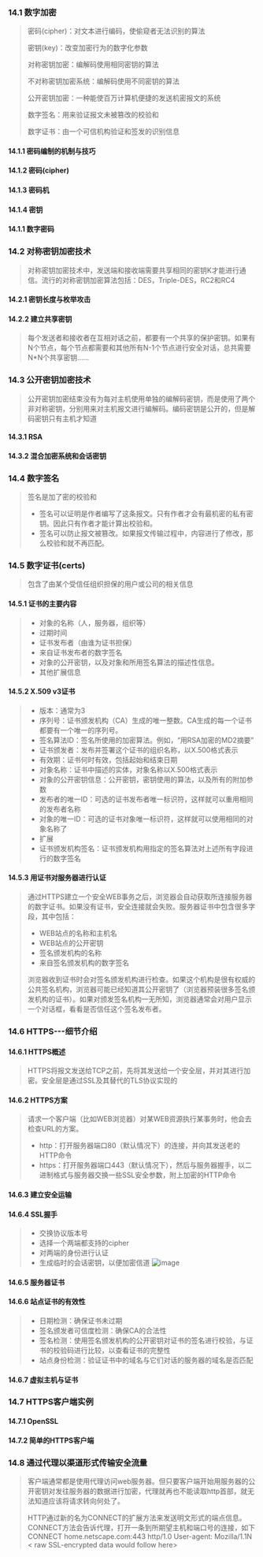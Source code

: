 ### 14.1 数字加密
> 密码(cipher)：对文本进行编码，使偷窥者无法识别的算法
>
> 密钥(key)：改变加密行为的数字化参数
>
> 对称密钥加密：编解码使用相同密钥的算法
>
> 不对称密钥加密系统：编解码使用不同密钥的算法
> 
> 公开密钥加密：一种能使百万计算机便捷的发送机密报文的系统
>
> 数字签名：用来验证报文未被篡改的校验和
>
> 数字证书：由一个可信机构验证和签发的识别信息

#### 14.1.1 密码编制的机制与技巧

#### 14.1.2 密码(cipher)

#### 14.1.3 密码机

#### 14.1.4 密钥 

#### 14.1.1 数字密码

### 14.2 对称密钥加密技术
> 对称密钥加密技术中，发送端和接收端需要共享相同的密钥K才能进行通信。流行的对称密钥加密算法包括：DES，Triple-DES，RC2和RC4

#### 14.2.1 密钥长度与枚举攻击

#### 14.2.2 建立共享密钥
> 每个发送者和接收者在互相对话之前，都要有一个共享的保护密钥。如果有N个节点，每个节点都需要和其他所有N-1个节点进行安全对话，总共需要N*N个共享密钥……

### 14.3 公开密钥加密技术
> 公开密钥加密结束没有为每对主机使用单独的编解码密钥，而是使用了两个非对称密钥，分别用来对主机报文进行编解码。编码密钥是公开的，但是解码密钥只有主机才知道

#### 14.3.1 RSA
#### 14.3.2 混合加密系统和会话密钥

### 14.4 数字签名
> 签名是加了密的校验和
> - 签名可以证明是作者编写了这条报文。只有作者才会有最机密的私有密钥。因此只有作者才能计算出校验和。
> - 签名可以防止报文被篡改。如果报文传输过程中，内容进行了修改，那么校验和就不再匹配。

### 14.5 数字证书(certs)
> 包含了由某个受信任组织担保的用户或公司的相关信息

#### 14.5.1 证书的主要内容
> - 对象的名称（人，服务器，组织等）
> - 过期时间
> - 证书发布者（由谁为证书担保）
> - 来自证书发布者的数字签名
> - 对象的公开密钥，以及对象和所用签名算法的描述性信息。
> - 其他扩展信息

#### 14.5.2 X.509 v3证书
> - 版本：通常为3
> - 序列号：证书颁发机构（CA）生成的唯一整数。CA生成的每一个证书都要有一个唯一的序列号。
> - 签名算法ID：签名所使用的加密算法。例如，“用RSA加密的MD2摘要”
> - 证书颁发者：发布并签署这个证书的组织名称，以X.500格式表示
> - 有效期：证书何时有效，包括起始和结束日期
> - 对象名称：证书中描述的实体，对象名称以X.500格式表示
> - 对象的公开密钥信息：公开密钥，密钥使用的算法，以及所有的附加参数
> - 发布者的唯一ID：可选的证书发布者唯一标识符，这样就可以重用相同的发布者名称
> - 对象的唯一ID：可选的证书对象唯一标识符，这样就可以使用相同的对象名称了
> - 扩展
> - 证书颁发机构签名：证书颁发机构用指定的签名算法对上述所有字段进行的数字签名

#### 14.5.3 用证书对服务器进行认证
> 通过HTTPS建立一个安全WEB事务之后，浏览器会自动获取所连接服务器的数字证书。如果没有证书，安全连接就会失败。服务器证书中包含很多字段，其中包括：
>
> - WEB站点的名称和主机名
> - WEB站点的公开密钥
> - 签名颁发机构的名称
> - 来自签名颁发机构的数字签名
>
> 浏览器收到证书时会对签名颁发机构进行检查。如果这个机构是很有权威的公共签名机构，浏览器可能已经知道其公开密钥了（浏览器预装很多签名颁发机构的证书）。如果对颁发签名机构一无所知，浏览器通常会对用户显示一个对话框，看看是否信任这个签名发布者。

### 14.6 HTTPS---细节介绍
#### 14.6.1 HTTPS概述
> HTTPS将报文发送给TCP之前，先将其发送给一个安全层，并对其进行加密。安全层是通过SSL及其替代的TLS协议实现的
#### 14.6.2 HTTPS方案
> 请求一个客户端（比如WEB浏览器）对某WEB资源执行某事务时，他会去检查URL的方案。
>
> - http：打开服务器端口80（默认情况下）的连接，并向其发送老的HTTP命令
> - https：打开服务器端口443（默认情况下），然后与服务器握手，以二进制格式与服务器交换一些SSL安全参数，附上加密的HTTP命令

#### 14.6.3 建立安全运输

#### 14.6.4 SSL握手
> - 交换协议版本号
> - 选择一个两端都支持的cipher
> - 对两端的身份进行认证
> - 生成临时的会话密钥，以便加密信道
![image](https://img-blog.csdn.net/20180308103518987)

#### 14.6.5 服务器证书
#### 14.6.6 站点证书的有效性
> - 日期检测：确保证书未过期
> - 签名颁发者可信度检测：确保CA的合法性
> - 签名检测：使用签名颁发机构的公开密钥对证书的签名进行校验，与证书的校验码进行比较，以查看证书的完整性
> - 站点身份检测：验证证书中的域名与它们对话的服务器的域名是否匹配

#### 14.6.7 虚拟主机与证书

### 14.7 HTTPS客户端实例
#### 14.7.1 OpenSSL
#### 14.7.2 简单的HTTPS客户端

### 14.8 通过代理以渠道形式传输安全流量
> 客户端通常都是使用代理访问web服务器。但只要客户端开始用服务器的公开密钥对发往服务器的数据进行加密，代理就再也不能读取http首部，就无法知道应该将请求转向何处了。
>
> HTTP通过新的名为CONNECT的扩展方法来发送明文形式的端点信息。CONNECT方法会告诉代理，打开一条到所期望主机和端口号的连接，如下
> CONNECT home.netscape.com:443 http/1.0
> User-agent: Mozilla/1.1N
> < raw SSL-encrypted data would follow here>